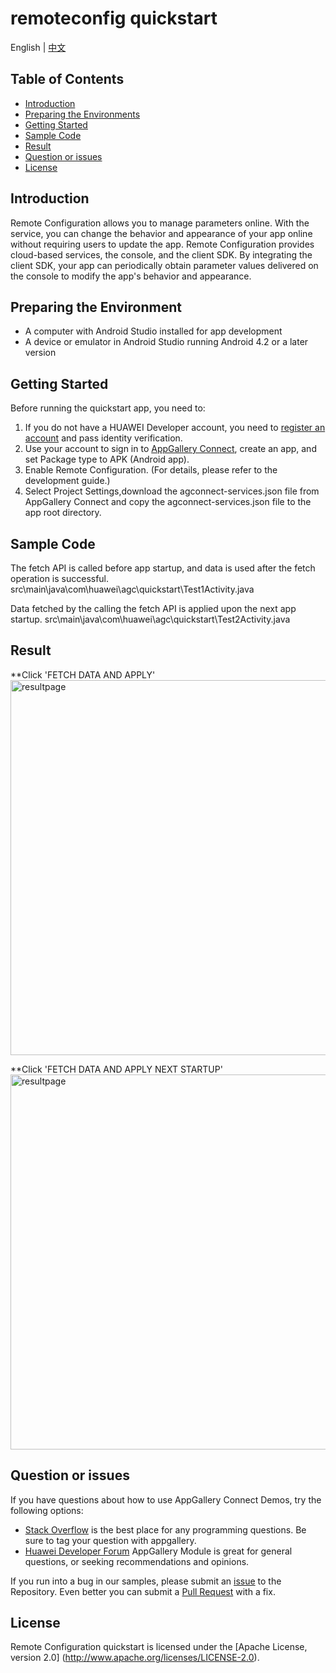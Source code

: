 # remoteconfig quickstart

English | [中文](https://github.com/AppGalleryConnect/agc-demos/blob/main/Android/remoteconfig/README_ZH.md)

## Table of Contents

 * [Introduction](#introduction)
 * [Preparing the Environments](#preparing-the-environments)
 * [Getting Started](#getting-started)
 * [Sample Code](#sample-Code)
 * [Result](#result)
 * [Question or issues](#question-or-issues)
 * [License](#license)

## Introduction

Remote Configuration allows you to manage parameters online. With the service, you can change the behavior and appearance of your app online without requiring users to update the app. Remote Configuration provides cloud-based services, the console, and the client SDK. By integrating the client SDK, your app can periodically obtain parameter values delivered on the console to modify the app's behavior and appearance.

## Preparing the Environment

* A computer with Android Studio installed for app development
* A device or emulator in Android Studio running Android 4.2 or a later version

## Getting Started

Before running the quickstart app, you need to:
1. If you do not have a HUAWEI Developer account, you need to [register an account](https://developer.huawei.com/consumer/en/doc/start/registration-and-verification-0000001053628148) and pass identity verification.
2. Use your account to sign in to [AppGallery Connect](https://developer.huawei.com/consumer/cn/doc/development/AppGallery-connect-Guides/agc-get-started), create an app, and set Package type to APK (Android app).
3. Enable Remote Configuration. (For details, please refer to the development guide.)
4. Select Project Settings,download the agconnect-services.json file from AppGallery Connect and copy the agconnect-services.json file to the app root directory.

## Sample Code

The fetch API is called before app startup, and data is used after the fetch operation is successful.
    src\main\java\com\huawei\agc\quickstart\Test1Activity.java

Data fetched by the calling the fetch API is applied upon the next app startup.
    src\main\java\com\huawei\agc\quickstart\Test2Activity.java

## Result

**Click 'FETCH DATA AND APPLY'</br>
<img src="images/fetch and apply.gif" alt="resultpage" height="600"/>

**Click 'FETCH DATA AND APPLY NEXT STARTUP'</br>
<img src="./images/fetch and apply next start.gif" alt="resultpage" height="600"/>

## Question or issues

If you have questions about how to use AppGallery Connect Demos, try the following options:  

* [Stack Overflow](https://stackoverflow.com/users/14194729/appgallery-connect) is the best place for any programming questions. Be sure to tag your question with appgallery.  
* [Huawei Developer Forum](https://forums.developer.huawei.com/forumPortal/en/home?fid=0101188387844930001) AppGallery Module is great for general questions, or seeking recommendations and opinions.

If you run into a bug in our samples, please submit an [issue](https://github.com/AppGalleryConnect/agc-demos/issues) to the Repository. Even better you can submit a [Pull Request](https://github.com/AppGalleryConnect/agc-demos/pulls) with a fix.

## License

Remote Configuration quickstart is licensed under the [Apache License, version 2.0] (http://www.apache.org/licenses/LICENSE-2.0).

